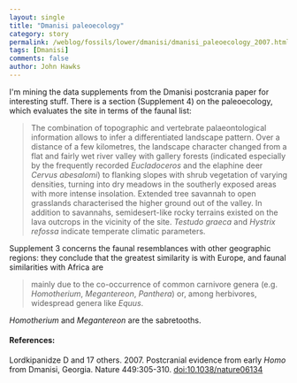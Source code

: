 ```yaml
---
layout: single 
title: "Dmanisi paleoecology" 
category: story
permalink: /weblog/fossils/lower/dmanisi/dmanisi_paleoecology_2007.html
tags: [Dmanisi] 
comments: false 
author: John Hawks 
---
```



<p>
I'm mining the data supplements from the Dmanisi postcrania paper for interesting stuff. There is a section (Supplement 4) on the paleoecology, which evaluates the site in terms of the faunal list: 
</p>

<blockquote>The combination of topographic and vertebrate palaeontological information allows to infer a differentiated landscape pattern. Over a distance of a few kilometres, the landscape character changed from a flat and fairly wet river valley with gallery forests (indicated especially by the frequently recorded <i>Eucladoceros</i> and the elaphine deer <i>Cervus abesalomi</i>) to flanking slopes with shrub vegetation of varying densities, turning into dry meadows in the southerly exposed areas with more intense insolation. Extended tree savannah to open grasslands characterised the higher ground out of the valley. In addition to savannahs, semidesert-like rocky terrains existed on the lava outcrops in the vicinity of the site. <i>Testudo graeca</i> and <i>Hystrix refossa</i> indicate temperate climatic parameters.</blockquote>

<p>
Supplement 3 concerns the faunal resemblances with other geographic regions: they conclude that the greatest similarity is with Europe, and faunal similarities with Africa are 
</p>

<blockquote>mainly due to the co-occurrence of common carnivore genera (e.g. <i>Homotherium</i>, <i>Megantereon</i>, <i>Panthera</i>) or, among herbivores, widespread genera like <i>Equus</i>.</blockquote>

<p>
<i>Homotherium</i> and <i>Megantereon</i> are the sabretooths. 
</p>

<h4>References:</h4>

<p class="cite">Lordkipanidze D and 17 others. 2007. Postcranial evidence from early <i>Homo</i> from Dmanisi, Georgia. Nature 449:305-310. <a href="http://dx.doi.org/10.1038/nature06134">doi:10.1038/nature06134</a>

